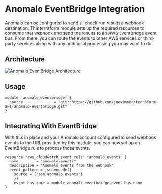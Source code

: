 # Anomalo EventBridge Integration

Anomalo can be configured to send all check run results a webhook destination. This terraform module sets up the required resources to consume that webhook and send the results to an AWS EventBridge event bus.  From there, you can route the events to other AWS services or third-party services along with any additional processing you may want to do.

## Architecture

![Anomalo EventBridge Architecture](https://raw.githubusercontent.com/AnomaloLabs/terraform-aws-anomalo-eventbridge/main/docs/architecture.png)

## Usage

```hcl
module "anomalo_eventbridge" {
  source              = "git::https://github.com/joewimmer/terraform-aws-anomalo-eventbridge.git"
}
```


## Integrating With EventBridge

With this in place and your Anomalo account configured to send webhook events to the URL provided by this module, you can now set up an EventBridge rule to process those events.

```hcl
resource "aws_cloudwatch_event_rule" "anomalo_events" {
  name        = "anomalo-events"
  description = "Anomalo events from the webhook"
  event_pattern = jsonencode({
    source = ["com.anomalo.events"]
    })
    event_bus_name = module.anomalo_eventbridge.event_bus_name
}

